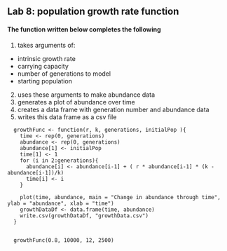## Lab 8: population growth rate function

#### The function written below completes the following

1. takes arguments of:
  * intrinsic growth rate
  * carrying capacity
  * number of generations to model
  * starting population
2. uses these arguments to make abundance data 
3. generates a plot of abundance over time
4. creates a data frame with generation number and abundance data
5. writes this data frame as a csv file

```{r}
  growthFunc <- function(r, k, generations, initialPop ){
    time <- rep(0, generations)
    abundance <- rep(0, generations)
    abundance[1] <- initialPop
    time[1] <- 1
    for (i in 2:generations){
      abundance[i] <- abundance[i-1] + ( r * abundance[i-1] * (k - abundance[i-1])/k)
      time[i] <- i
    }
    
    plot(time, abundance, main = "Change in abundance through time", ylab = "abundance", xlab = "time")
    growthDataDf <- data.frame(time, abundance)
    write.csv(growthDataDf, "growthData.csv")
  }
  
  
  growthFunc(0.8, 10000, 12, 2500)
```
